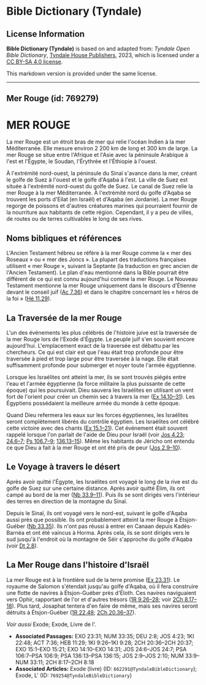 # Bible Dictionary (Tyndale)

## License Information

**Bible Dictionary (Tyndale)** is based on and adapted from: _Tyndale Open Bible Dictionary_, [Tyndale House Publishers](https://tyndaleopenresources.com/), 2023, which is licensed under a [CC BY-SA 4.0 license](https://creativecommons.org/licenses/by-sa/4.0/legalcode.en).

This markdown version is provided under the same license.



--------------------------------

## Mer Rouge (id: 769279)

MER ROUGE
=========

La mer Rouge est un étroit bras de mer qui relie l'océan Indien à la mer Méditerranée. Elle mesure environ 2 200 km de long et 300 km de large. La mer Rouge se situe entre l'Afrique et l'Asie avec la péninsule Arabique à l'est et l'Égypte, le Soudan, l'Érythrée et l'Éthiopie à l'ouest.

À l'extrémité nord\-ouest, la péninsule du Sinaï s'avance dans la mer, créant le golfe de Suez à l'ouest et le golfe d'Aqaba à l'est. La ville de Suez est située à l'extrémité nord\-ouest du golfe de Suez. Le canal de Suez relie la mer Rouge à la mer Méditerranée. À l'extrémité nord du golfe d'Aqaba se trouvent les ports d'Eilat (en Israël) et d'Aqaba (en Jordanie). La mer Rouge regorge de poissons et d'autres créatures marines qui pourraient fournir de la nourriture aux habitants de cette région. Cependant, il y a peu de villes, de routes ou de terres cultivables le long de ses rives.

Noms bibliques et références
----------------------------

L'Ancien Testament hébreu se réfère à la mer Rouge comme la « mer des Roseaux » ou « mer des Joncs ». La plupart des traductions françaises utilisent « mer Rouge », suivant la Septante (la traduction en grec ancien de l'Ancien Testament). Le plan d'eau mentionné dans la Bible pourrait être différent de ce qui est connu aujourd'hui comme la mer Rouge. Le Nouveau Testament mentionne la mer Rouge uniquement dans le discours d'Étienne devant le conseil juif ([Ac 7\.36](https://ref.ly/Acts7:36)) et dans le chapitre concernant les « héros de la foi » ([Hé 11\.29](https://ref.ly/Heb11:29)).

La Traversée de la mer Rouge
----------------------------

L'un des événements les plus célébrés de l'histoire juive est la traversée de la mer Rouge lors de l'Exode d'Égypte. Le peuple juif s'en souvient encore aujourd'hui. L'emplacement exact de la traversée est débattu par les chercheurs. Ce qui est clair est que l'eau était trop profonde pour être traversée à pied et trop large pour être traversée à la nage. Elle était suffisamment profonde pour submerger et noyer toute l'armée égyptienne.

Lorsque les Israélites ont atteint la mer, ils se sont trouvés piégés entre l'eau et l'armée égyptienne (la force militaire la plus puissante de cette époque) qui les poursuivait. Dieu sauvera les Israélites en utilisant un vent fort de l'orient pour créer un chemin sec à travers la mer ([Ex 14\.10–31](https://ref.ly/Exod14:10-Exod14:31)). Les Égyptiens possédaient la meilleure armée du monde à cette époque.

Quand Dieu refermera les eaux sur les forces égyptiennes, les Israélites seront complètement libérés du contrôle égyptien. Les Israélites ont célébré cette victoire avec des chants ([Ex 15\.1–21](https://ref.ly/Exod15:1-Exod15:21)). Cet événement était souvent rappelé lorsque l'on parlait de l'aide de Dieu pour Israël (voir [Jos 4\.23](https://ref.ly/Josh4:23); [24\.6–7](https://ref.ly/Josh24:6-Josh24:7); [Ps 106\.7–9](https://ref.ly/Ps106:7-Ps106:9); [136\.13–15](https://ref.ly/Ps136:13-Ps136:15)). Même les habitants de Jéricho ont entendu ce que Dieu a fait à la mer Rouge et ont été pris de peur ([Jos 2\.9–10](https://ref.ly/Josh2:9-Josh2:10)).

Le Voyage à travers le désert
-----------------------------

Après avoir quitté l'Égypte, les Israélites ont voyagé le long de la rive est du golfe de Suez sur une certaine distance. Après avoir quitté Élim, ils ont campé au bord de la mer ([Nb 33\.9–11](https://ref.ly/Num33:9-Num33:11)). Puis ils se sont dirigés vers l'intérieur des terres en direction de la montagne du Sinaï.

Depuis le Sinaï, ils ont voyagé vers le nord\-est, suivant le golfe d'Aqaba aussi près que possible. Ils ont probablement atteint la mer Rouge à Étsjon\-Guéber ([Nb 33\.35](https://ref.ly/Num33:35)). Ils n'ont pas réussi à entrer en Canaan depuis Kadès\-Barnéa et ont été vaincus à Horma. Après cela, ils se sont dirigés vers le sud jusqu'à l'endroit où la montagne de Séir s'approche du golfe d'Aqaba (voir [Dt 2\.8](https://ref.ly/Deut2:8)).

**La Mer Rouge dans l'histoire d'Israël**
-----------------------------------------

La mer Rouge est à la frontière sud de la terre promise ([Ex 23\.31](https://ref.ly/Exod23:31)). Le royaume de Salomon s'étendait jusqu'au golfe d'Aqaba, où il fera construire une flotte de navires à Étsjon\-Guéber près d'Éloth. Ces navires naviguaient vers Ophir, rapportant de l'or et d'autres trésors ([1R 9\.26–28](https://ref.ly/1Kgs9:26-1Kgs9:28); voir [2Ch 8\.17–18](https://ref.ly/2Chr8:17-2Chr8:18)). Plus tard, Josaphat tentera d'en faire de même, mais ses navires seront détruits à Étsjon\-Guéber ([1R 22\.48](https://ref.ly/1Kgs22:48); [2Ch 20\.36–37](https://ref.ly/2Chr20:36-2Chr20:37)).

*Voir aussi* Exode; Exode, Livre de l'.

* **Associated Passages:** EXO 23:31; NUM 33:35; DEU 2:8; JOS 4:23; 1KI 22:48; ACT 7:36; HEB 11:29; 1KI 9:26–1KI 9:28; 2CH 20:36–2CH 20:37; EXO 15:1–EXO 15:21; EXO 14:10–EXO 14:31; JOS 24:6–JOS 24:7; PSA 106:7–PSA 106:9; PSA 136:13–PSA 136:15; JOS 2:9–JOS 2:10; NUM 33:9–NUM 33:11; 2CH 8:17–2CH 8:18
* **Associated Articles:** Exode (livre) (ID: `662291@TyndaleBibleDictionary`); Exode, L' (ID: `769254@TyndaleBibleDictionary`)

